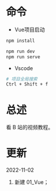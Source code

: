 # 命令



- Vue项目启动

```bash
npm install

npm run dev
npm run serve
```



- Vscode

```bash
# 项目全局搜索
Ctrl + Shift + f
```



# 总述

看 B 站的视频教程。









# 更新





2022-11-02

1. 新建 01_Vue；









